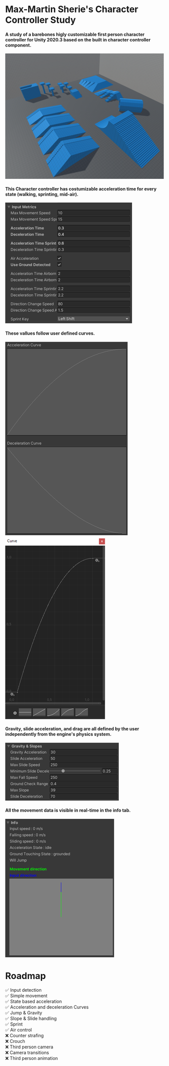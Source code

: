 # Max-Martin Sherie's Character Controller Study
  
#### A study of a barebones higly customizable first person character controller for Unity 2020.3 based on the built in character controller component.  
  
![Gym Bird Eye View](https://github.com/Max-Martin-Sherie/CharacterControllerStudy/blob/main/Images/Gym.png?raw=true)
  
  
#### This Character controller has costumizable acceleration time for every state (walking, sprinting, mid-air).  
  
![Input Metrics](https://github.com/Max-Martin-Sherie/CharacterControllerStudy/blob/main/Images/InputMetrics.png?raw=false)
  
  
#### These vallues follow user defined curves.  
  
![Curves](https://github.com/Max-Martin-Sherie/CharacterControllerStudy/blob/main/Images/InputCurves.png?raw=true) 
![Curve editor](https://github.com/Max-Martin-Sherie/CharacterControllerStudy/blob/main/Images/CurvesEditor.png?raw=true)
  
  
#### Gravity, slide acceleration, and drag are all defined by the user independently from the engine's physics system.  
  
![Gravity & Slide metrics](https://github.com/Max-Martin-Sherie/CharacterControllerStudy/blob/main/Images/Gravity&Slopes.png?raw=true)
  
  
#### All the movement data is visible in real-time in the info tab.  
  
![Controller Info](https://github.com/Max-Martin-Sherie/CharacterControllerStudy/blob/main/Images/Info.png?raw=true)

# Roadmap

✅ Input detection  
✅ Simple movement  
✅ State based acceleration  
✅ Acceleration and deceleration Curves  
✅ Jump & Gravity  
✅ Slope & Slide handling  
✅ Sprint  
✅ Air control  
❌ Counter strafing  
❌ Crouch  
❌ Third person camera  
❌ Camera transitions  
❌ Third person animation  
